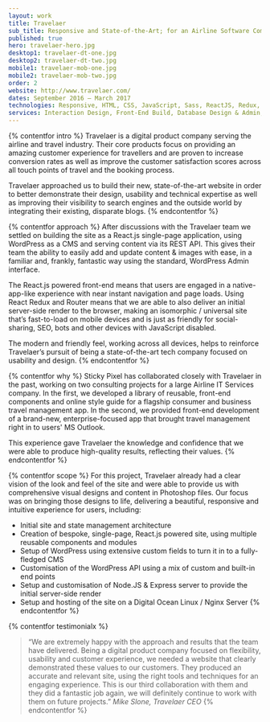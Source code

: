 ```yaml
---
layout: work
title: Travelaer
sub_title: Responsive and State-of-the-Art; for an Airline Software Company
published: true
hero: travelaer-hero.jpg
desktop1: travelaer-dt-one.jpg
desktop2: travelaer-dt-two.jpg
mobile1: travelaer-mob-one.jpg
mobile2: travelaer-mob-two.jpg
order: 2
website: http://www.travelaer.com/
dates: September 2016 – March 2017
technologies: Responsive, HTML, CSS, JavaScript, Sass, ReactJS, Redux, Isomorphic / Universal, PHP, WordPress, REST API, NodeJS, Express, Nginx
services: Interaction Design, Front-End Build, Database Design & Admin, Back-End Development
---
```


{% contentfor intro %}
Travelaer is a digital product company serving the airline and travel industry. Their core products focus on providing an amazing customer experience for travellers and are proven to increase conversion rates as well as improve the customer satisfaction scores across all touch points of travel and the booking process.

Travelaer approached us to build their new, state-of-the-art website in order to better demonstrate their design, usability and technical expertise as well as improving their visibility to search engines and the outside world by integrating their existing, disparate blogs.
{% endcontentfor %}


{% contentfor approach %}
After discussions with the Travelaer team we settled on building the site as a React.js single-page application, using WordPress as a CMS and serving content via its REST API. This gives their team the ability to easily add and update content & images with ease, in a familiar and, frankly, fantastic way using the standard, WordPress Admin interface.

The React.js powered front-end means that users are engaged in a native-app-like experience with near instant navigation and page loads. Using React Redux and Router means that we are able to also deliver an initial server-side render to the browser, making an isomorphic / universal site that’s fast-to-load on mobile devices and is just as friendly for social-sharing, SEO, bots and other devices with JavaScript disabled.

The modern and friendly feel, working across all devices, helps to reinforce Travelaer’s pursuit of being a state-of-the-art tech company focused on usability and design.
{% endcontentfor %}


{% contentfor why %}
Sticky Pixel has collaborated closely with Travelaer in the past, working on two consulting projects for a large Airline IT Services company. In the first, we developed a library of reusable, front-end components and online style guide for a flagship consumer and business travel management app. In the second, we provided front-end development of a brand-new, enterprise-focused app that brought travel management right in to users' MS Outlook.

This experience gave Travelaer the knowledge and confidence that we were able to produce high-quality results, reflecting their values.
{% endcontentfor %}


{% contentfor scope %}
For this project, Travelaer already had a clear vision of the look and feel of the site and were able to provide us with comprehensive visual designs and content in Photoshop files. Our focus was on bringing those designs to life, delivering a beautiful, responsive and intuitive experience for users, including:
- Initial site and state management architecture
- Creation of bespoke, single-page, React.js powered site, using multiple reusable components and modules
- Setup of WordPress using extensive custom fields to turn it in to a fully-fledged CMS
- Customisation of the WordPress API using a mix of custom and built-in end points
- Setup and customisation of Node.JS & Express server to provide the initial server-side render
- Setup and hosting of the site on a Digital Ocean Linux / Nginx Server
{% endcontentfor %}


{% contentfor testimonialx %}
> “We are extremely happy with the approach and results that the team have delivered. Being a digital product company focused on flexibility, usability and customer experience, we needed a website that clearly demonstrated these values to our customers. They produced an accurate and relevant site, using the right tools and techniques for an engaging experience. This is our third collaboration with them and they did a fantastic job again, we will definitely continue to work with them on future projects.”
<cite>Mike Slone, Travelaer CEO</cite>
{% endcontentfor %}
